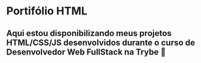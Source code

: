 # Portifólio HTML
## Aqui estou disponibilizando meus projetos HTML/CSS/JS desenvolvidos durante o curso de Desenvolvedor Web FullStack na Trybe :rocket:
